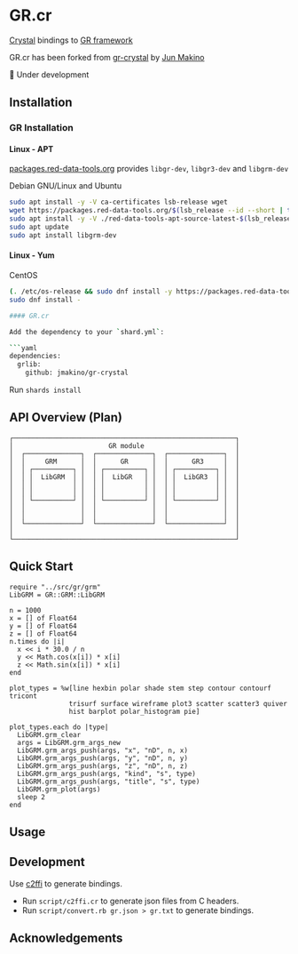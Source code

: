 # GR.cr

[Crystal](https://github.com/crystal-lang/crystal) bindings to [GR framework](https://github.com/sciapp/gr)

GR.cr has been forked from [gr-crystal](https://github.com/jmakino/gr-crystal) by [Jun Makino](https://github.com/jmakino)

:construction: Under development

## Installation

### GR Installation

#### Linux - APT

[packages.red-data-tools.org](https://github.com/red-data-tools/packages.red-data-tools.org) provides `libgr-dev`, `libgr3-dev` and `libgrm-dev`

Debian GNU/Linux and Ubuntu 

```sh
sudo apt install -y -V ca-certificates lsb-release wget
wget https://packages.red-data-tools.org/$(lsb_release --id --short | tr 'A-Z' 'a-z')/red-data-tools-apt-source-latest-$(lsb_release --codename --short).deb
sudo apt install -y -V ./red-data-tools-apt-source-latest-$(lsb_release --codename --short).deb
sudo apt update
sudo apt install libgrm-dev
```

#### Linux - Yum

CentOS

```sh
(. /etc/os-release && sudo dnf install -y https://packages.red-data-tools.org/centos/${VERSION_ID}/red-data-tools-release-latest.noarch.rpm)
sudo dnf install -

#### GR.cr

Add the dependency to your `shard.yml`:

```yaml
dependencies:
  grlib:
    github: jmakino/gr-crystal
```

Run `shards install`

## API Overview (Plan)

```
┌────────────────────────────────────────────────────────┐
│                        GR module                       │
│  ┌──────────────┐  ┌──────────────┐  ┌──────────────┐  │
│  │     GRM      │  │      GR      │  │      GR3     │  │
│  │ ┌──────────┐ │  │ ┌──────────┐ │  │ ┌──────────┐ │  │
│  │ │  LibGRM  │ │  │ │  LibGR   │ │  │ │  LibGR3  │ │  │
│  │ │          │ │  │ │          │ │  │ │          │ │  │
│  │ │          │ │  │ │          │ │  │ │          │ │  │
│  │ └──────────┘ │  │ └──────────┘ │  │ └──────────┘ │  │
│  │              │  │              │  │              │  │
│  │              │  │              │  │              │  │
│  └──────────────┘  └──────────────┘  └──────────────┘  │
│                                                        │
└────────────────────────────────────────────────────────┘
```

## Quick Start

```crystal
require "../src/gr/grm"
LibGRM = GR::GRM::LibGRM

n = 1000
x = [] of Float64
y = [] of Float64
z = [] of Float64
n.times do |i|
  x << i * 30.0 / n
  y << Math.cos(x[i]) * x[i]
  z << Math.sin(x[i]) * x[i]
end

plot_types = %w[line hexbin polar shade stem step contour contourf tricont
               trisurf surface wireframe plot3 scatter scatter3 quiver
               hist barplot polar_histogram pie]

plot_types.each do |type|
  LibGRM.grm_clear
  args = LibGRM.grm_args_new
  LibGRM.grm_args_push(args, "x", "nD", n, x)
  LibGRM.grm_args_push(args, "y", "nD", n, y)
  LibGRM.grm_args_push(args, "z", "nD", n, z)
  LibGRM.grm_args_push(args, "kind", "s", type)
  LibGRM.grm_args_push(args, "title", "s", type)
  LibGRM.grm_plot(args)
  sleep 2
end
```

## Usage

## Development

Use [c2ffi](https://github.com/rpav/c2ffi) to generate bindings.

* Run `script/c2ffi.cr` to generate json files from C headers.
* Run `script/convert.rb gr.json > gr.txt` to generate bindings.

## Acknowledgements

